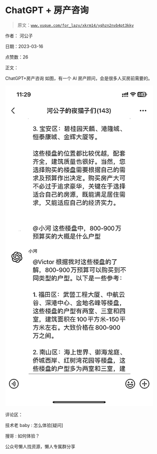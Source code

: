 # ChatGPT + 房产咨询

> 原文：[`www.yuque.com/for_lazy/xkrm14/yqhzn2nvb4pt3kky`](https://www.yuque.com/for_lazy/xkrm14/yqhzn2nvb4pt3kky)



作者： 河公子



日期：2023-03-16



点赞数：26



正文：



ChatGPT+房产咨询 如图，有一个 AI 房产顾问，会是很多人买房前需要的。



![](img/ee1f6c62703884eb56309ec874b0208b.png)  

评论区：



技术老 baby : 怎么体验[疑问]



搜哥 : 如何体验？



公众号懒人找资源，懒人专属群分享

